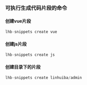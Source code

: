 ### 可执行生成代码片段的命令

#### 创建vue片段
```js
lhb-snippets create vue
```
#### 创建js片段

```js
lhb-snippets create js
```
#### 创建目录下的片段

```js
lhb-snippets create linhuiba/admin
```
